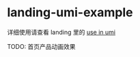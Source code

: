 # landing-umi-example

详细使用请查看 landing 里的 [use in umi](https://landing.ant.design/docs/use/umi)

TODO: 首页产品动画效果
